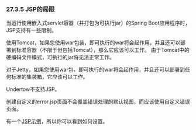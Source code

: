 ### 27.3.5 JSP的局限

当运行使用嵌入式servlet容器（并打包为可执行jar）的Spring Boot应用程序时，JSP支持有一些限制。

使用Tomcat，如果您使用war包装，即可执行的war将会起作用，并且还可以部署到标准容器（不限于但包括Tomcat），那么它应该可以工作。 由于Tomcat中的硬编码文件模式，可执行的jar将无法正常工作。

对于Jetty，如果您使用war包，即可执行的war将会起作用，并且还可以部署到任何标准的集装箱，它应该可以工作。

Undertow不支持JSP。

创建自定义的error.jsp页面不会覆盖错误处理的默认视图，而应该使用自定义错误页面。

有一个[JSP示例](https://github.com/spring-projects/spring-boot/tree/v1.5.3.RELEASE/spring-boot-samples/spring-boot-sample-web-jsp)，所以你可以看到如何设置。



